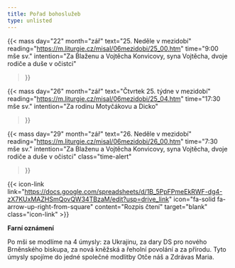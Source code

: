 ```yaml
---
title: Pořad bohoslužeb
type: unlisted
---
```


{{< mass
day="22" 
month="zář" 
text="25. Neděle v mezidobí" 
reading="https://m.liturgie.cz/misal/06mezidobi/25_00.htm"
time="9:00 mše sv." 
intention="Za Blaženu a Vojtěcha Konvicovy, syna Vojtěcha, dvoje rodiče a duše v očistci"
>}}

{{< mass 
day="26" 
month="zář" 
text="Čtvrtek 25. týdne v mezidobí"
reading="https://m.liturgie.cz/misal/06mezidobi/25_04.htm"
time="17:30 mše sv." 
intention="Za rodinu Motyčákovu a Dicko" 
>}}

{{< mass
day="29" 
month="zář" 
text="26. Neděle v mezidobí" 
reading="https://m.liturgie.cz/misal/06mezidobi/26_00.htm"
time="7:30 mše sv." 
intention="Za Blaženu a Vojtěcha Konvicovy, syna Vojtěcha, dvoje rodiče a duše v očistci"
class="time-alert"
>}}

{{< icon-link link="https://docs.google.com/spreadsheets/d/1B_5PpFPmeEkRWF-dg4-zX7KUxMAZHSmQovQW34TBzaM/edit?usp=drive_link" icon="fa-solid fa-arrow-up-right-from-square" content="Rozpis čtení" target="blank" class="icon-link" >}}

**Farní oznámení**

Po mši se modlíme na 4 úmysly: za Ukrajinu, za dary DS pro nového Brněnského biskupa, za nová kněžská a řeholní povolání a za přírodu. Tyto úmysly spojíme do jedné společné modlitby Otče náš a Zdrávas Maria.